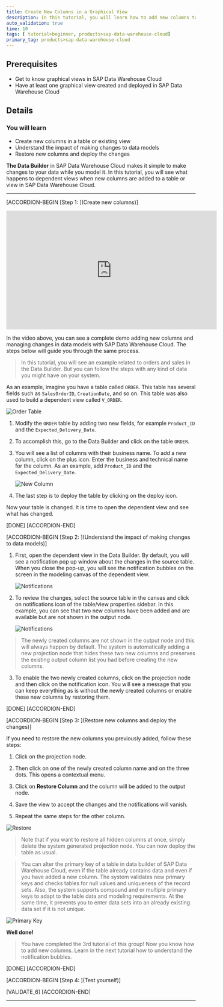 ```yaml
---
title: Create New Columns in a Graphical View
description: In this tutorial, you will learn how to add new columns to a table or existing graphical view in SAP Data Warehouse Cloud. You will also learn to adapt the new columns for the output structure.
auto_validation: true
time: 10
tags: [ tutorial>beginner, products>sap-data-warehouse-cloud]
primary_tag: products>sap-data-warehouse-cloud
---
```


## Prerequisites
- Get to know graphical views in SAP Data Warehouse Cloud
- Have at least one graphical view created and deployed in SAP Data Warehouse Cloud

## Details
### You will learn
- Create new columns in a table or existing view
- Understand the impact of making changes to data models
- Restore new columns and deploy the changes



**The Data Builder** in SAP Data Warehouse Cloud makes it simple to make changes to your data while you model it. In this tutorial, you will see what happens to dependent views when new columns are added to a table or view in SAP Data Warehouse Cloud.

---

[ACCORDION-BEGIN [Step 1: ](Create new columns)]

<iframe width="560" height="315" src="https://www.youtube.com/embed/3uI8B2VHQKk" title="YouTube video player" frameborder="0" allow="accelerometer; autoplay; clipboard-write; encrypted-media; gyroscope; picture-in-picture" allowfullscreen></iframe>

In the video above, you can see a complete demo adding new columns and managing changes in data models with SAP Data Warehouse Cloud. The steps below will guide you through the same process.

> In this tutorial, you will see an example related to orders and sales in the Data Builder. But you can follow the steps with any kind of data you might have on your system.


As an example, imagine you have a table called `ORDER`. This table has several fields such as `SalesOrderID`, `CreationDate`, and so on. This table was also used to build a dependent view called `V_ORDER`.

![Order Table](Picture1.png)

1.	Modify the `ORDER` table by adding two new fields, for example `Product_ID` and the `Expected_Delivery_Date`.

2.	To accomplish this, go to the Data Builder and click on the table `ORDER`.

3.	You will see a list of columns with their business name. To add a new column, click on the plus icon. Enter the business and technical name for the column. As an example, add `Product_ID` and the `Expected_Delivery_Date`.

    ![New Column](Picture2.png)

4.	The last step is to deploy the table by clicking on the deploy icon.

Now your table is changed. It is time to open the dependent view and see what has changed.

[DONE]
[ACCORDION-END]

[ACCORDION-BEGIN [Step 2: ](Understand the impact of making changes to data models)]

1.	First, open the dependent view in the Data Builder. By default, you will see a notification pop up window about the changes in the source table. When you close the pop-up, you will see the notification bubbles on the screen in the modeling canvas of the dependent view.

    ![Notifications](Picture3.png)

2.	To review the changes, select the source table in the canvas and click on notifications icon of the table/view properties sidebar. In this example, you can see that two new columns have been added and are available but are not shown in the output node.

    ![Notifications](Picture4.png)
> The newly created columns are not shown in the output node and this will always happen by default. The system is automatically adding a new projection node that hides these two new columns and preserves the existing output column list you had before creating the new columns.

3.	To enable the two newly created columns, click on the projection node and then click on the notification icon. You will see a message that you can keep everything as is without the newly created columns or enable these new columns by restoring them.



[DONE]
[ACCORDION-END]


[ACCORDION-BEGIN [Step 3: ](Restore new columns and deploy the changes)]

If you need to restore the new columns you previously added, follow these steps:

1.	Click on the projection node.

2.	Then click on one of the newly created column name and on the three dots. This opens a contextual menu.

3.	Click on **Restore Column** and the column will be added to the output node.

4.	Save the view to accept the changes and the notifications will vanish.

5.	Repeat the same steps for the other column.

  ![Restore](Picture5.png)

> Note that if you want to restore all hidden columns at once, simply delete the system generated projection node. You can now deploy the table as usual.

> You can alter the primary key of a table in data builder of SAP Data Warehouse Cloud, even if the table already contains data and even if you have added a new column. The system validates new primary keys and checks tables for null values and uniqueness of the record sets. Also, the system supports compound and or multiple primary keys to adapt to the table data and modeling requirements. At the same time, it prevents you to enter data sets into an already existing data set if it is not unique.

  ![Primary Key](Picture6.png)

**Well done!**
> You have completed the 3rd tutorial of this group! Now you know how to add new columns.
> Learn in the next tutorial how to understand the notification bubbles.

[DONE]
[ACCORDION-END]

[ACCORDION-BEGIN [Step 4: ](Test yourself)]



[VALIDATE_6]
[ACCORDION-END]




---
